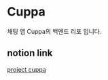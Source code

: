 # Cuppa
채팅 앱 Cuppa의 백엔드 리포 입니다.

## notion link
[project cuppa](https://hungrydonkey.notion.site/Cuppa-6beb6323f62043828b412fc1cc320e8d)

